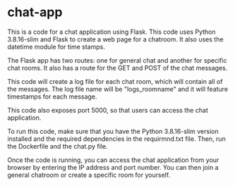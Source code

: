 chat-app
===
This is a code for a chat application using Flask. This code uses Python 3.8.16-slim and Flask to create a web page for a chatroom. It also uses the datetime module for time stamps. 

The Flask app has two routes: one for general chat and another for specific chat rooms. It also has a route for the GET and POST of the chat messages.

This code will create a log file for each chat room, which will contain all of the messages. The log file name will be "logs_roomname" and it will feature timestamps for each message.

This code also exposes port 5000, so that users can access the chat application.

To run this code, make sure that you have the Python 3.8.16-slim version installed and the required dependencies in the requirmnd.txt file. Then, run the Dockerfile and the chat.py file. 

Once the code is running, you can access the chat application from your browser by entering the IP address and port number. You can then join a general chatroom or create a specific room for yourself.
